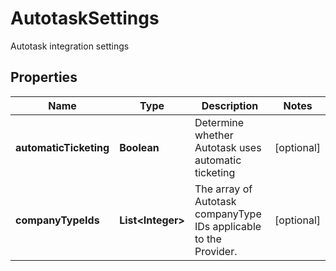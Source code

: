 

# AutotaskSettings

Autotask integration settings

## Properties

| Name | Type | Description | Notes |
|------------ | ------------- | ------------- | -------------|
|**automaticTicketing** | **Boolean** | Determine whether Autotask uses automatic ticketing |  [optional] |
|**companyTypeIds** | **List&lt;Integer&gt;** | The array of Autotask companyType IDs applicable to the Provider. |  [optional] |



